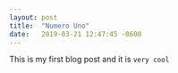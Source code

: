 ```yaml
---
layout: post
title:  "Numero Uno"
date:   2019-03-21 12:47:45 -0600
---
```

This is my first blog post and it is `very cool`